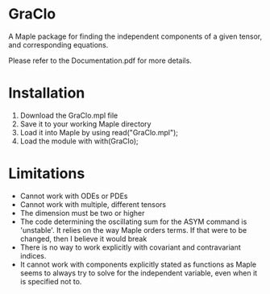 # GraClo
A Maple package for finding the independent components of a given tensor, and corresponding equations.

Please refer to the Documentation.pdf for more details.

# Installation
1. Download the GraClo.mpl file
2. Save it to your working Maple directory
3. Load it into Maple by using
  read("GraClo.mpl");
4. Load the module with
  with(GraClo);

# Limitations
* Cannot work with ODEs or PDEs
* Cannot work with multiple, different tensors
* The dimension must be two or higher
* The code determining the oscillating sum for the ASYM command is 'unstable'. It relies on the way Maple orders terms. If that were to be changed, then I believe it would break
* There is no way to work explicitly with covariant and contravariant indices.
* It cannot work with components explicitly stated as functions as Maple seems to always try to solve for the independent variable, even when it is specified not to.

